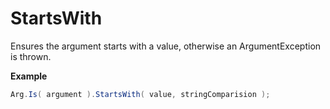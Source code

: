 # StartsWith

Ensures the argument starts with a value, otherwise an ArgumentException is thrown.

**Example**
``` c#
Arg.Is( argument ).StartsWith( value, stringComparision );
```
